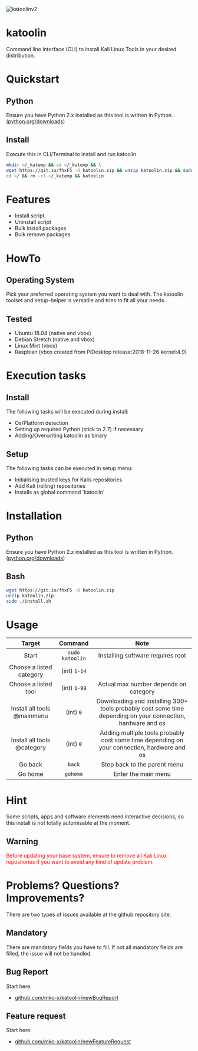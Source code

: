 ![katoolinv2](https://user-images.githubusercontent.com/10264942/53847666-deb9f180-3fb1-11e9-82fc-b7cba2fe6d4c.png)
# katoolin 
Command line interface (CLI) to install Kali Linux Tools in your desired distribution.

# Quickstart
## Python
Ensure you have Python 2.x installed as this tool is written in Python. ([python.org/downloads](https://www.python.org/downloads/))
## Install
Execute this in CLI/Terminal to install and run katoolin
```bash
mkdir ~/_katemp && cd ~/_katemp && \
wget https://git.io/fhxF5 -O katoolin.zip && unzip katoolin.zip && sudo ./install.sh && \
cd ~/ && rm -rf ~/_katemp && katoolin
```

# Features
- Install script
- Uninstall script
- Bulk install packages
- Bulk remove packages

# HowTo
## Operating System
Pick your preferred operating system you want to deal with.
The katoolin toolset and setup-helper is versatile and tries to fit all your needs.

## Tested
- Ubuntu 18.04 (native and vbox)
- Debian Stretch (native and vbox)
- Linux Mint (vbox)
- Raspbian (vbox created from PiDesktop release:2018-11-26 kernel:4.9)

# Execution tasks
## Install
The following tasks will be executed during install:
- Os/Platform detection
- Setting up required Python (stick to 2.7) if necessary
- Adding/Overwriting katoolin as binary

## Setup
The following tasks can be executed in setup menu: 
- Initialising trusted keys for Kalis repositories
- Add Kali (rolling) repositories
- Installs as global command 'katoolin'

# Installation
## Python
Ensure you have Python 2.x installed as this tool is written in Python. ([python.org/downloads](https://www.python.org/downloads/))
## Bash
```bash
wget https://git.io/fhxF5 -O katoolin.zip
unzip katoolin.zip
sudo ./install.sh
```

# Usage

| Target | Command | Note |
|:-:|:-:|:-:|
| Start | `sudo katoolin` |Installing software requires root |
| Choose a listed category | (int) `1-14` |  |
| Choose a listed tool | (int) `1-99` | Actual max number depends on category |
| Install all tools @mainmenu | (int) `0` | Downloading and installing 300+ tools probably cost some time depending on your connection, hardware and os|
| Install all tools @category | (int) `0` | Adding multiple tools probably cost some time depending on your connection, hardware and os |
| Go back | `back` | Step back to the parent menu |
| Go home | `gohome` | Enter the main menu |

# Hint
Some scripts, apps and software elements need interactive decisions, so this install is not totally automisable at the moment.

## Warning
<span style="color:red">
Before updating your base system, ensure to remove all Kali Linux repositories if you want to avoid any kind of update problem.</span>

# Problems? Questions? Improvements?
There are two types of issues available at the github repository site.
## Mandatory
There are mandatory fields you have to fill. If not all mandatory fields are filled, the issue will not be handled.
## Bug Report
Start here:
- [github.com/mko-x/katoolin/newBugReport](https://s.m-ko.de/katoolin-new-bug)
## Feature request
Start here:
- [github.com/mko-x/katoolin/newFeatureRequest](https://s.m-ko.de/kat-new-feat)
